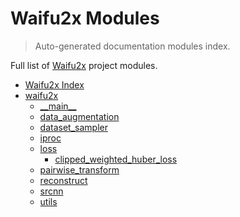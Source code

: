 # Waifu2x Modules

> Auto-generated documentation modules index.

Full list of [Waifu2x](#waifu2x-index) project modules.

- [Waifu2x Index](#waifu2x-index)
- [waifu2x](waifu2x/index.md#waifu2x)
    - [\_\_main\_\_](waifu2x/module.md#__main__)
    - [data_augmentation](waifu2x/data_augmentation.md#data_augmentation)
    - [dataset_sampler](waifu2x/dataset_sampler.md#dataset_sampler)
    - [iproc](waifu2x/iproc.md#iproc)
    - [loss](waifu2x/loss/index.md#loss)
        - [clipped_weighted_huber_loss](waifu2x/loss/clipped_weighted_huber_loss.md#clipped_weighted_huber_loss)
    - [pairwise_transform](waifu2x/pairwise_transform.md#pairwise_transform)
    - [reconstruct](waifu2x/reconstruct.md#reconstruct)
    - [srcnn](waifu2x/srcnn.md#srcnn)
    - [utils](waifu2x/utils.md#utils)
